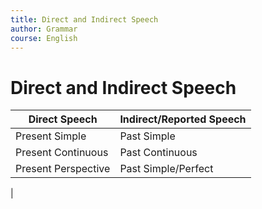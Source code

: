 ```yaml
---
title: Direct and Indirect Speech
author: Grammar
course: English
---
```


# Direct and Indirect Speech

| Direct Speech | Indirect/Reported Speech |
|---|---|
| Present Simple | Past Simple |
| Present Continuous | Past Continuous | 
| Present Perspective | Past Simple/Perfect |
| 
